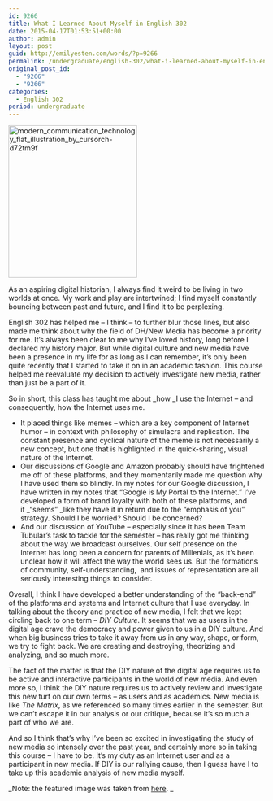 ```yaml
---
id: 9266
title: What I Learned About Myself in English 302
date: 2015-04-17T01:53:51+00:00
author: admin
layout: post
guid: http://emilyesten.com/words/?p=9266
permalink: /undergraduate/english-302/what-i-learned-about-myself-in-english-302/
original_post_id:
  - "9266"
  - "9266"
categories:
  - English 302
period: undergraduate
---
```

[<img class=" size-medium wp-image-3929 aligncenter" src="https://i2.wp.com/blogs.umass.edu/english302-russworm/files/2015/04/modern_communication_technology_flat_illustration_by_cursorch-d72tm9f-253x300.jpg?resize=253%2C300" alt="modern_communication_technology_flat_illustration_by_cursorch-d72tm9f" width="253" height="300" data-recalc-dims="1" />](https://i0.wp.com/blogs.umass.edu/english302-russworm/files/2015/04/modern_communication_technology_flat_illustration_by_cursorch-d72tm9f.jpg)

As an aspiring digital historian, I always find it weird to be living in two worlds at once. My work and play are intertwined; I find myself constantly bouncing between past and future, and I find it to be perplexing.

English 302 has helped me – I think – to further blur those lines, but also made me think about why the field of DH/New Media has become a priority for me. It’s always been clear to me why I’ve loved history, long before I declared my history major. But while digital culture and new media have been a presence in my life for as long as I can remember, it’s only been quite recently that I started to take it on in an academic fashion. This course helped me reevaluate my decision to actively investigate new media, rather than just be a part of it.

So in short, this class has taught me about _how _I use the Internet – and consequently, how the Internet uses me.

  * It placed things like memes – which are a key component of Internet humor – in context with philosophy of simulacra and replication. The constant presence and cyclical nature of the meme is not necessarily a new concept, but one that is highlighted in the quick-sharing, visual nature of the Internet.
  * Our discussions of Google and Amazon probably should have frightened me off of these platforms, and they momentarily made me question why I have used them so blindly. In my notes for our Google discussion, I have written in my notes that “Google is My Portal to the Internet.” I’ve developed a form of brand loyalty with both of these platforms, and it _“seems” _like they have it in return due to the “emphasis of you” strategy. Should I be worried? Should I be concerned?
  * And our discussion of YouTube – especially since it has been Team Tubular’s task to tackle for the semester – has really got me thinking about the way we broadcast ourselves. Our self presence on the Internet has long been a concern for parents of Millenials, as it’s been unclear how it will affect the way the world sees us. But the formations of community, self-understanding,  and issues of representation are all seriously interesting things to consider.

Overall, I think I have developed a better understanding of the “back-end” of the platforms and systems and Internet culture that I use everyday. In talking about the theory and practice of new media, I felt that we kept circling back to one term – _DIY Culture_. It seems that we as users in the digital age crave the democracy and power given to us in a DIY culture. And when big business tries to take it away from us in any way, shape, or form, we try to fight back. We are creating and destroying, theorizing and analyzing, and so much more.

The fact of the matter is that the DIY nature of the digital age requires us to be active and interactive participants in the world of new media. And even more so, I think the DIY nature requires us to actively review and investigate this new turf on our own terms &#8211; as users and as academics. New media is like _The Matrix_, as we referenced so many times earlier in the semester. But we can’t escape it in our analysis or our critique, because it’s so much a part of who we are.

And so I think that’s why I’ve been so excited in investigating the study of new media so intensely over the past year, and certainly more so in taking this course – I have to be. It’s my duty as an Internet user and as a participant in new media. If DIY is our rallying cause, then I guess have I to take up this academic analysis of new media myself.

_Note: the featured image was taken from [here](http://cursorch.deviantart.com/art/Modern-Communication-Technology-Flat-Illustration-428004339). _
